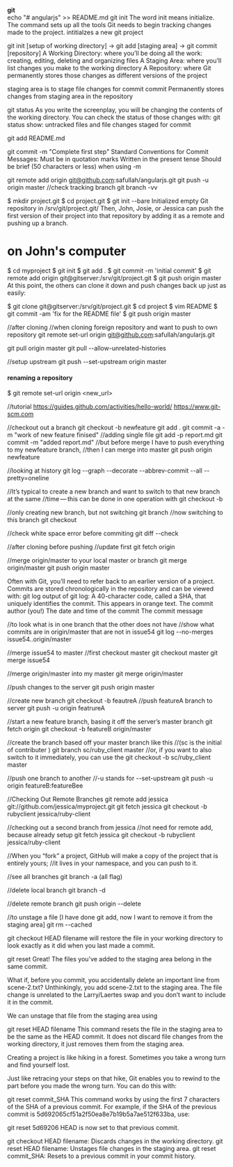 **git** <br/>
echo "# angularjs" >> README.md
git init 
The word init means initialize. The command sets up all the tools Git needs to begin tracking changes made to the project.
intitialzes a new git project

git init [setup of working directory] -> git add [staging area] -> git commit [repository]
A Working Directory: where you’ll be doing all the work: creating, editing, deleting and organizing files
A Staging Area: where you’ll list changes you make to the working directory
A Repository: where Git permanently stores those changes as different versions of the project

staging area is to stage file changes for commit
commit Permanently stores  changes from staging area in the repository

git status 
As you write the screenplay, you will be changing the contents of the working directory. You can check the status of those changes with:
git status show: untracked files and file changes staged for commit

git add README.md

git commit -m "Complete first step"
Standard Conventions for Commit Messages:
Must be in quotation marks
Written in the present tense
Should be brief (50 characters or less) when using -m

git remote add origin git@github.com:safullah/angularjs.git
git push -u origin master
//check tracking branch
git branch -vv

$ mkdir project.git
$ cd project.git
$ git init --bare
Initialized empty Git repository in /srv/git/project.git/
Then, John, Josie, or Jessica can push the first version of their project into that repository by adding it as a remote and pushing up a branch. 

# on John's computer
$ cd myproject
$ git init
$ git add .
$ git commit -m 'initial commit'
$ git remote add origin git@gitserver:/srv/git/project.git
$ git push origin master
At this point, the others can clone it down and push changes back up just as easily:

$ git clone git@gitserver:/srv/git/project.git
$ cd project
$ vim README
$ git commit -am 'fix for the README file'
$ git push origin master

//after cloning
//when cloning foreign repository and want to push to own repository
git remote set-url origin git@github.com:safullah/angularjs.git

git pull origin master
git pull --allow-unrelated-histories <branch>

//setup upstream
git push --set-upstream origin master

#### renaming a repository
$ git remote set-url origin <new_url>

//tutorial
https://guides.github.com/activities/hello-world/
https://www.git-scm.com

//checkout out a branch 
git checkout -b newfeature
git add . 
git commit -a -m "work of new feature finised"
//adding single file
git add -p report.md
git commit -m "added report.md"
//but before merge I have to push everything to my newfeature branch, 
//then I can merge into master
git push origin newfeature

//looking at history
git log --graph --decorate --abbrev-commit --all --pretty=oneline

//It’s typical to create a new branch and want to switch to that new branch at the same
//time — this can be done in one operation with 
git checkout -b <newbranchname>

//only creating new branch, but not switching
git branch <newbranchname>
//now switching to this branch
git checkout <newbranchname>

//check white space error before commiting
git diff --check

//after cloning before pushing
//update first
git fetch origin

//merge origin/master to your local master or branch
git merge origin/master
git push origin master

Often with Git, you’ll need to refer back to an earlier version of a project. Commits are stored chronologically in the repository and can be viewed with: git log
output of git log:
A 40-character code, called a SHA, that uniquely identifies the commit. This appears in orange text.
The commit author (you!)
The date and time of the commit
The commit message

//to look what is in one branch that the other does not have
//show what commits are in origin/master that are not in issue54
git log --no-merges issue54..origin/master

//merge issue54 to master
//first checkout master
git checkout master
git merge issue54

//merge origin/master into my master
git merge origin/master

//push changes to the server
git push origin master

//create new branch
git checkout -b feautreA
//push featureA branch to server
git push -u origin featrureA

//start a new feature branch, basing it off the server’s master branch
git fetch origin
git checkout -b featureB origin/master

//create the branch based off your master branch like this
//(sc is the initial of contributer )
git branch sc/ruby_client master
//or, if you want to also switch to it immediately, you can use the 
git checkout -b sc/ruby_client master

//push one branch to another
//-u stands for --set-upstream
git push -u origin featureB:featureBee


//Checking Out Remote Branches
git remote add jessica git://github.com/jessica/myproject.git
git fetch jessica
git checkout -b rubyclient jessica/ruby-client

//checking out a second branch from jessica
//not need for remote add, because already setup
git fetch jessica
git checkout -b rubyclient jessica/ruby-client

//When you “fork” a project, GitHub will make a copy of the project that is entirely yours;
//it lives in your namespace, and you can push to it.

//see all branches
git branch -a (all flag)

//delete local branch
git branch -d <name of branch>

//delete remote branch
git push origin --delete <name of branch>

//to unstage a file [I have done git add, now I want to remove it from the staging area]
git rm --cached <file> 

git checkout HEAD filename
will restore the file in your working directory to look exactly as it did when you last made a commit.

git reset
Great! The files you’ve added to the staging area belong in the same commit.

What if, before you commit, you accidentally delete an important line from scene-2.txt? Unthinkingly, you add scene-2.txt to the staging area. The file change is unrelated to the Larry/Laertes swap and you don’t want to include it in the commit.

We can unstage that file from the staging area using

git reset HEAD filename
This command resets the file in the staging area to be the same as the HEAD commit. It does not discard file changes from the working directory, it just removes them from the staging area.

Creating a project is like hiking in a forest. Sometimes you take a wrong turn and find yourself lost.

Just like retracing your steps on that hike, Git enables you to rewind to the part before you made the wrong turn. You can do this with:

git reset commit_SHA
This command works by using the first 7 characters of the SHA of a previous commit. For example, if the SHA of the previous commit is 5d692065cf51a2f50ea8e7b19b5a7ae512f633ba, use:

git reset 5d69206
HEAD is now set to that previous commit.

git checkout HEAD filename: Discards changes in the working directory.
git reset HEAD filename: Unstages file changes in the staging area.
git reset commit_SHA: Resets to a previous commit in your commit history.
